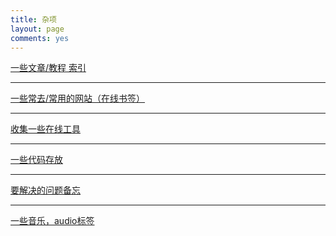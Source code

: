 ```yaml
---
title: 杂项
layout: page
comments: yes
---
```



[一些文章/教程 索引](/other/article)

- - -

[一些常去/常用的网站（在线书签）](/other/bookmark)

- - -

[收集一些在线工具](/other/webtools.html)

- - -

[一些代码存放](/other/code.html)

- - -

[要解决的问题备忘](/other/problem.html)

- - -

[一些音乐，audio标签](/other/music.html)


